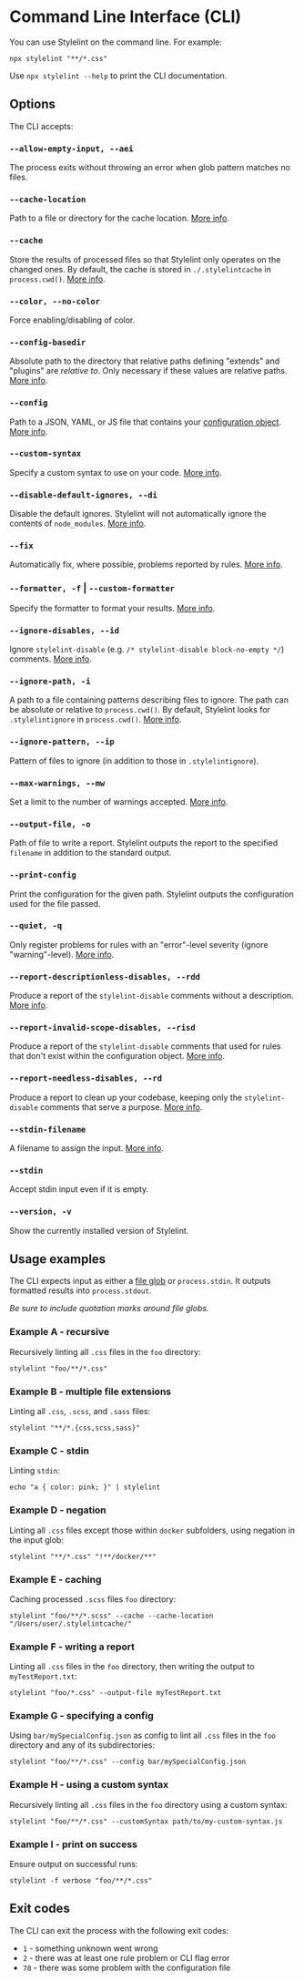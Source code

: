 # Command Line Interface (CLI)

You can use Stylelint on the command line. For example:

```shell
npx stylelint "**/*.css"
```

Use `npx stylelint --help` to print the CLI documentation.

## Options

The CLI accepts:

### `--allow-empty-input, --aei`

The process exits without throwing an error when glob pattern matches no files.

### `--cache-location`

Path to a file or directory for the cache location. [More info](options.md#cacheLocation).

### `--cache`

Store the results of processed files so that Stylelint only operates on the changed ones. By default, the cache is stored in `./.stylelintcache` in `process.cwd()`. [More info](options.md#cache).

### `--color, --no-color`

Force enabling/disabling of color.

### `--config-basedir`

Absolute path to the directory that relative paths defining "extends" and "plugins" are _relative to_. Only necessary if these values are relative paths. [More info](options.md#configBasedir).

### `--config`

Path to a JSON, YAML, or JS file that contains your [configuration object](../configure.md). [More info](options.md#configFile).

### `--custom-syntax`

Specify a custom syntax to use on your code. [More info](options.md#customSyntax).

### `--disable-default-ignores, --di`

Disable the default ignores. Stylelint will not automatically ignore the contents of `node_modules`. [More info](options.md#disableDefaultIgnores).

### `--fix`

Automatically fix, where possible, problems reported by rules. [More info](options.md#fix).

### `--formatter, -f` | `--custom-formatter`

Specify the formatter to format your results. [More info](options.md#formatter).

### `--ignore-disables, --id`

Ignore `stylelint-disable` (e.g. `/* stylelint-disable block-no-empty */`) comments. [More info](options.md#ignoreDisables).

### `--ignore-path, -i`

A path to a file containing patterns describing files to ignore. The path can be absolute or relative to `process.cwd()`. By default, Stylelint looks for `.stylelintignore` in `process.cwd()`. [More info](options.md#ignorePath).

### `--ignore-pattern, --ip`

Pattern of files to ignore (in addition to those in `.stylelintignore`).

### `--max-warnings, --mw`

Set a limit to the number of warnings accepted. [More info](options.md#maxWarnings).

### `--output-file, -o`

Path of file to write a report. Stylelint outputs the report to the specified `filename` in addition to the standard output.

### `--print-config`

Print the configuration for the given path. Stylelint outputs the configuration used for the file passed.

### `--quiet, -q`

Only register problems for rules with an "error"-level severity (ignore "warning"-level). [More info](options.md#quiet).

### `--report-descriptionless-disables, --rdd`

Produce a report of the `stylelint-disable` comments without a description. [More info](options.md#reportDescriptionlessDisables).

### `--report-invalid-scope-disables, --risd`

Produce a report of the `stylelint-disable` comments that used for rules that don't exist within the configuration object. [More info](options.md#reportInvalidScopeDisables).

### `--report-needless-disables, --rd`

Produce a report to clean up your codebase, keeping only the `stylelint-disable` comments that serve a purpose. [More info](options.md#reportNeedlessDisables).

### `--stdin-filename`

A filename to assign the input. [More info](options.md#codeFilename).

### `--stdin`

Accept stdin input even if it is empty.

### `--version, -v`

Show the currently installed version of Stylelint.

## Usage examples

The CLI expects input as either a [file glob](https://github.com/sindresorhus/globby) or `process.stdin`. It outputs formatted results into `process.stdout`.

_Be sure to include quotation marks around file globs._

### Example A - recursive

Recursively linting all `.css` files in the `foo` directory:

```shell
stylelint "foo/**/*.css"
```

### Example B - multiple file extensions

Linting all `.css`, `.scss`, and `.sass` files:

```shell
stylelint "**/*.{css,scss,sass}"
```

### Example C - stdin

Linting `stdin`:

```shell
echo "a { color: pink; }" | stylelint
```

### Example D - negation

Linting all `.css` files except those within `docker` subfolders, using negation in the input glob:

```shell
stylelint "**/*.css" "!**/docker/**"
```

### Example E - caching

Caching processed `.scss` files `foo` directory:

```shell
stylelint "foo/**/*.scss" --cache --cache-location "/Users/user/.stylelintcache/"
```

### Example F - writing a report

Linting all `.css` files in the `foo` directory, then writing the output to `myTestReport.txt`:

```shell
stylelint "foo/*.css" --output-file myTestReport.txt
```

### Example G - specifying a config

Using `bar/mySpecialConfig.json` as config to lint all `.css` files in the `foo` directory and any of its subdirectories:

```shell
stylelint "foo/**/*.css" --config bar/mySpecialConfig.json
```

### Example H - using a custom syntax

Recursively linting all `.css` files in the `foo` directory using a custom syntax:

```shell
stylelint "foo/**/*.css" --customSyntax path/to/my-custom-syntax.js
```

### Example I - print on success

Ensure output on successful runs:

```shell
stylelint -f verbose "foo/**/*.css"
```

## Exit codes

The CLI can exit the process with the following exit codes:

- `1` - something unknown went wrong
- `2` - there was at least one rule problem or CLI flag error
- `78` - there was some problem with the configuration file
